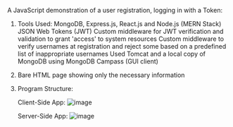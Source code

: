 A JavaScript demonstration of a user registration, logging in with a Token:
1. Tools Used:
     MongoDB, Express.js, React.js and Node.js (MERN Stack)
     JSON Web Tokens (JWT)
     Custom middleware for JWT verification and validation to grant 'access' to system resources
     Custom middleware to verify usernames at registration and reject some based on a predefined list of inappropriate usernames
     Used Tomcat and a local copy of MongoDB using MongoDB Campass (GUI client)
3. Bare HTML page showing only the necessary information
   
4. Program Structure:
   
   Client-Side App:
   ![image](https://github.com/user-attachments/assets/e1394413-779b-4797-b857-a92f0967cab6)


   Server-Side App:
   ![image](https://github.com/user-attachments/assets/b58023bd-5cb5-4aa2-b7cd-7d2232cecbaf)




